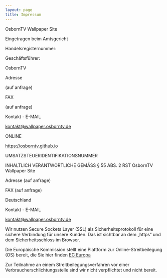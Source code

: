 ```yaml
---
layout: page
title: Impressum
---
```


OsbornTV Wallpaper Site

Eingetragen beim Amtsgericht

Handelsregisternummer:

Geschäftsführer:

OsbornTV

Adresse

(auf anfrage)

FAX

(auf anfrage)

Kontakt - E-MAIL

kontakt@wallpaper.osborntv.de

ONLINE

https://osborntv.github.io

UMSATZSTEUERIDENTIFIKATIONSNUMMER

INHALTLICH VERANTWORTLICHE GEMÄSS § 55 ABS. 2 RST
OsbornTV Wallpaper Site

Adresse
(auf anfrage)

FAX
(auf anfrage)

Deutschland

Kontakt - E-MAIL

kontakt@wallpaper.osborntv.de

Wir nutzen Secure Sockets Layer (SSL) als Sicherheitsprotokoll für eine sichere Verbindung für unsere Kunden. Das ist sichtbar an dem „https“ und dem Sicherheitsschloss im Browser.

Die Europäische Kommission stellt eine Plattform zur Online-Streitbeilegung (OS) bereit, die Sie hier finden [EC Europa](https://ec.europa.eu/consumers/odr/main/index.cfm?event=main.home.chooseLanguage)

Zur Teilnahme an einem Streitbeilegungsverfahren vor einer Verbraucherschlichtungsstelle sind wir nicht verpflichtet und nicht bereit.
